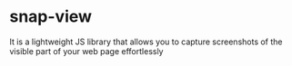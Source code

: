 # snap-view
It is a lightweight JS library that allows you to capture screenshots of the visible part of your web page effortlessly

